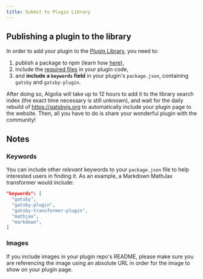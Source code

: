 ```yaml
---
title: Submit to Plugin Library
---
```


## Publishing a plugin to the library

In order to add your plugin to the [Plugin Library](/plugins/), you need to:

1.  publish a package to npm (learn how [here](https://docs.npmjs.com/getting-started/publishing-npm-packages)),
2.  include the [required files](/docs/how-plugins-work/#what-files-does-gatsby-look-for-in-a-plugin) in your plugin code,
3.  and **include a `keywords` field** in your plugin's `package.json`, containing `gatsby` and `gatsby-plugin`.

After doing so, Algolia will take up to 12 hours to add it to the library search index (the exact time necessary is still unknown), and wait for the daily rebuild of https://gatsbyjs.org to automatically include your plugin page to the website. Then, all you have to do is share your wonderful plugin with the community!

## Notes

### Keywords

You can include other _relevant_ keywords to your `package.json` file to help interested users in finding it. As an example, a Markdown MathJax transformer would include:

```json:title=package.json
"keywords": [
  "gatsby",
  "gatsby-plugin",
  "gatsby-transformer-plugin",
  "mathjax",
  "markdown",
]
```

### Images

If you include images in your plugin repo's README, please make sure you are referencing the image using an absolute URL in order for the image to show on your plugin page.
